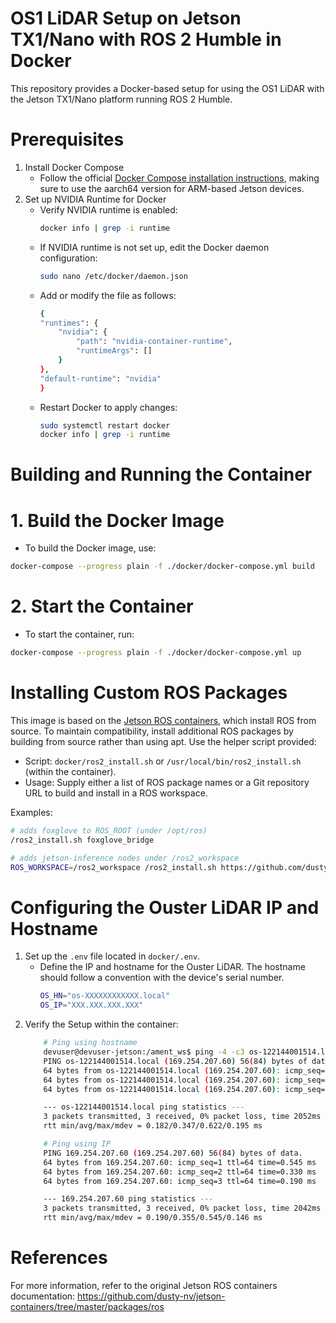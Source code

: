 # OS1 LiDAR Setup on Jetson TX1/Nano with ROS 2 Humble in Docker
This repository provides a Docker-based setup for using the OS1 LiDAR with the Jetson TX1/Nano platform running ROS 2 Humble.

# Prerequisites
1. Install Docker Compose
   - Follow the official [Docker Compose installation instructions](https://docs.docker.com/compose/install/standalone/), making sure to use the aarch64 version for ARM-based Jetson devices.
2. Set up NVIDIA Runtime for Docker
   - Verify NVIDIA runtime is enabled:
        ```bash
        docker info | grep -i runtime
        ```
    - If NVIDIA runtime is not set up, edit the Docker daemon configuration:
        ```bash
        sudo nano /etc/docker/daemon.json
        ```
    - Add or modify the file as follows:
        ```bash
        {
        "runtimes": {
            "nvidia": {
                "path": "nvidia-container-runtime",
                "runtimeArgs": []
            }
        },
        "default-runtime": "nvidia"
        }
        ```
    - Restart Docker to apply changes:
        ```bash
        sudo systemctl restart docker
        docker info | grep -i runtime
        ```

# Building and Running the Container

# 1. Build the Docker Image
- To build the Docker image, use:
```bash
docker-compose --progress plain -f ./docker/docker-compose.yml build
```

# 2. Start the Container
- To start the container, run:
```bash
docker-compose --progress plain -f ./docker/docker-compose.yml up
```

# Installing Custom ROS Packages
This image is based on the [Jetson ROS containers](https://github.com/dusty-nv/jetson-containers/tree/master/packages/ros), which install ROS from source. To maintain compatibility, install additional ROS packages by building from source rather than using apt. Use the helper script provided:
- Script: `docker/ros2_install.sh` or `/usr/local/bin/ros2_install.sh` (within the container).
- Usage: Supply either a list of ROS package names or a Git repository URL to build and install in a ROS workspace.

Examples:
```bash
# adds foxglove to ROS_ROOT (under /opt/ros)
/ros2_install.sh foxglove_bridge

# adds jetson-inference nodes under /ros2_workspace
ROS_WORKSPACE=/ros2_workspace /ros2_install.sh https://github.com/dusty-nv/ros_deep_learning
```

# Configuring the Ouster LiDAR IP and Hostname
1. Set up the `.env` file located in `docker/.env`.
   - Define the IP and hostname for the Ouster LiDAR. The hostname should follow a convention with the device's serial number.
        ```bash
        OS_HN="os-XXXXXXXXXXXX.local"
        OS_IP="XXX.XXX.XXX.XXX"
        ```
2. Verify the Setup within the container:
    ```bash
        # Ping using hostname
        devuser@devuser-jetson:/ament_ws$ ping -4 -c3 os-122144001514.local
        PING os-122144001514.local (169.254.207.60) 56(84) bytes of data.
        64 bytes from os-122144001514.local (169.254.207.60): icmp_seq=1 ttl=64 time=0.622 ms
        64 bytes from os-122144001514.local (169.254.207.60): icmp_seq=2 ttl=64 time=0.182 ms
        64 bytes from os-122144001514.local (169.254.207.60): icmp_seq=3 ttl=64 time=0.239 ms

        --- os-122144001514.local ping statistics ---
        3 packets transmitted, 3 received, 0% packet loss, time 2052ms
        rtt min/avg/max/mdev = 0.182/0.347/0.622/0.195 ms

        # Ping using IP
        PING 169.254.207.60 (169.254.207.60) 56(84) bytes of data.
        64 bytes from 169.254.207.60: icmp_seq=1 ttl=64 time=0.545 ms
        64 bytes from 169.254.207.60: icmp_seq=2 ttl=64 time=0.330 ms
        64 bytes from 169.254.207.60: icmp_seq=3 ttl=64 time=0.190 ms

        --- 169.254.207.60 ping statistics ---
        3 packets transmitted, 3 received, 0% packet loss, time 2042ms
        rtt min/avg/max/mdev = 0.190/0.355/0.545/0.146 ms
    ```

# References
For more information, refer to the original Jetson ROS containers documentation: https://github.com/dusty-nv/jetson-containers/tree/master/packages/ros

